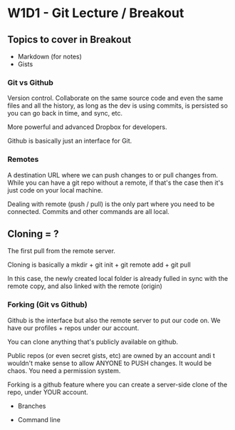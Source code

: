 W1D1 - Git Lecture / Breakout
=================

## Topics to cover in Breakout

* Markdown (for notes)
* Gists

### Git vs Github

Version control. Collaborate on the same source code and even the same files and all the history, as long as the dev is using commits, is persisted so you can go back in time, and sync, etc. 

More powerful and advanced Dropbox for developers. 

Github is basically just an interface for Git. 

### Remotes

A destination URL where we can push changes to or pull changes from. While you can have a git repo without a remote, if that's the case then it's just code on your local machine. 

Dealing with remote (push / pull) is the only part where you need to be connected. Commits and other commands are all local. 

## Cloning = ?

The first pull from the remote server. 

Cloning is basically a mkdir + git init + git remote add + git pull

In this case, the newly created local folder is already fulled in sync with the remote copy, and also linked with the remote (origin)

### Forking (Git vs Github)

Github is the interface but also the remote server to put our code on. We have our profiles + repos under our account.

You can clone anything that's publicly available on github. 

Public repos (or even secret gists, etc) are owned by an account andi t wouldn't make sense to allow ANYONE to PUSH changes. It would be chaos. You need a permission system. 

Forking is a github feature where you can create a server-side clone of the repo, under YOUR account. 




* Branches




* Command line
